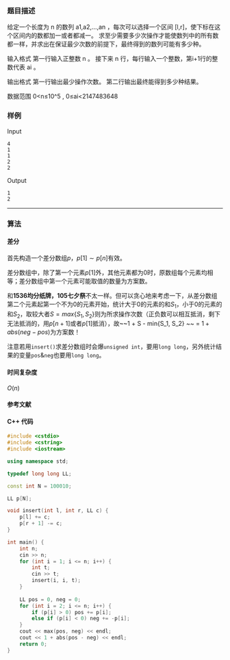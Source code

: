 ### 题目描述

给定一个长度为  n  的数列  a1,a2,…,an ，每次可以选择一个区间 [l,r]，使下标在这个区间内的数都加一或者都减一。
求至少需要多少次操作才能使数列中的所有数都一样，并求出在保证最少次数的前提下，最终得到的数列可能有多少种。

输入格式
第一行输入正整数 n 。
接下来 n 行，每行输入一个整数，第i+1行的整数代表 ai 。

输出格式
第一行输出最少操作次数。
第二行输出最终能得到多少种结果。

数据范围
0<n≤10^5 ,
0≤ai<2147483648

### 样例

Input

```
4
1
1
2
2
```

Output

```
1
2
```

----------

### 算法
#### 差分

首先构造一个差分数组$p$，$p[1] \sim p[n]$有效。

差分数组中，除了第一个元素$p[1]$外，其他元素都为0时，原数组每个元素均相等；差分数组中第一个元素可能取值的数量为方案数。

和**1536均分纸牌，105七夕祭**不太一样。但可以贪心地来考虑一下，从差分数组第二个元素起第一个不为0的元素开始，统计大于0的元素的和$S_1$，小于0的元素的和$S_2$，取较大者$S = max\{S_1, S_2\}$则为所求操作次数（正负数可以相互抵消，剩下无法抵消的，用$p[n + 1]$或者$p[1]$抵消），故~~1 + S - min{S_1, S_2} ~~ = $1 + abs(neg - pos)$为方案数！

注意若用`insert()`求差分数组时会爆`unsigned int`，要用`long long`，另外统计结果的变量`pos`&`neg`也要用`long long`。


#### 时间复杂度

$O(n)$

#### 参考文献

#### C++ 代码

``` cpp
#include <cstdio>
#include <cstring>
#include <iostream>

using namespace std;

typedef long long LL;

const int N = 100010;

LL p[N];

void insert(int l, int r, LL c) {
    p[l] += c;
    p[r + 1] -= c;
}

int main() {
    int n;
    cin >> n;
    for (int i = 1; i <= n; i++) {
        int t;
        cin >> t;
        insert(i, i, t);
    }
    
    LL pos = 0, neg = 0;
    for (int i = 2; i <= n; i++) {
        if (p[i] > 0) pos += p[i];
        else if (p[i] < 0) neg += -p[i];
    }
    cout << max(pos, neg) << endl;
    cout << 1 + abs(pos - neg) << endl;
    return 0;
}
```